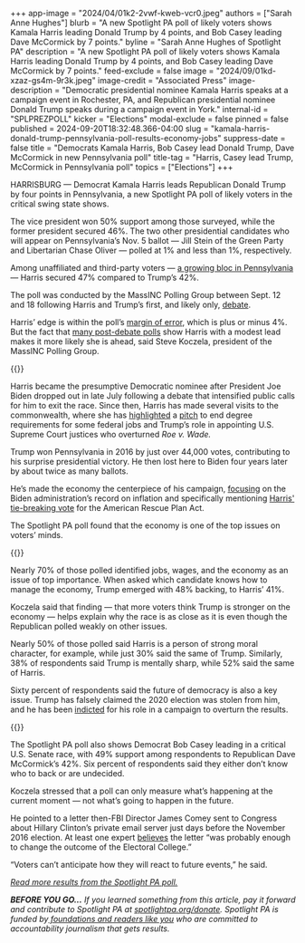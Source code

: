 +++
app-image = "2024/04/01k2-2vwf-kweb-vcr0.jpeg"
authors = ["Sarah Anne Hughes"]
blurb = "A new Spotlight PA poll of likely voters shows Kamala Harris leading Donald Trump by 4 points, and Bob Casey leading Dave McCormick by 7 points."
byline = "Sarah Anne Hughes of Spotlight PA"
description = "A new Spotlight PA poll of likely voters shows Kamala Harris leading Donald Trump by 4 points, and Bob Casey leading Dave McCormick by 7 points."
feed-exclude = false
image = "2024/09/01kd-xzaz-gs4m-9r3k.jpeg"
image-credit = "Associated Press"
image-description = "Democratic presidential nominee Kamala Harris speaks at a campaign event in Rochester, PA, and Republican presidential nominee Donald Trump speaks during a campaign event in York."
internal-id = "SPLPREZPOLL"
kicker = "Elections"
modal-exclude = false
pinned = false
published = 2024-09-20T18:32:48.366-04:00
slug = "kamala-harris-donald-trump-pennsylvania-poll-results-economy-jobs"
suppress-date = false
title = "Democrats Kamala Harris, Bob Casey lead Donald Trump, Dave McCormick in new Pennsylvania poll"
title-tag = "Harris, Casey lead Trump, McCormick in Pennsylvania poll"
topics = ["Elections"]
+++

HARRISBURG — Democrat Kamala Harris leads Republican Donald Trump by four points in Pennsylvania, a new Spotlight PA poll of likely voters in the critical swing state shows.

The vice president won 50% support among those surveyed, while the former president secured 46%. The two other presidential candidates who will appear on Pennsylvania’s Nov. 5 ballot — Jill Stein of the Green Party and Libertarian Chase Oliver — polled at 1% and less than 1%, respectively.

Among unaffiliated and third-party voters — <a href="https://www.spotlightpa.org/news/2024/09/pennsylvania-voter-registration-2024-election-democrat-republican-independent-harris-trump/">a growing bloc in Pennsylvania</a> — Harris secured 47% compared to Trump’s 42%.

The poll was conducted by the MassINC Polling Group between Sept. 12 and 18 following Harris and Trump’s first, and likely only, <a href="https://www.spotlightpa.org/news/2024/09/presidential-debate-kamala-harris-donald-trump-taylor-swift-takeaways/">debate</a>.

Harris’ edge is within the poll’s <a href="https://www.pewresearch.org/short-reads/2016/09/08/understanding-the-margin-of-error-in-election-polls/">margin of error</a>, which is plus or minus 4%. But the fact that <a href="https://projects.fivethirtyeight.com/polls/president-general/2024/pennsylvania/">many post-debate polls</a> show Harris with a modest lead makes it more likely she is ahead, said Steve Koczela, president of the MassINC Polling Group.

{{<flourish src="visualisation/19490618" >}}

Harris became the presumptive Democratic nominee after President Joe Biden dropped out in late July following a debate that intensified public calls for him to exit the race. Since then, Harris has made several visits to the commonwealth, where she has <a href="https://www.nytimes.com/2024/09/13/us/politics/harris-pennsylvania-rally.html">highlighted</a> a <a href="https://www.usatoday.com/story/news/politics/elections/2024/09/14/harris-college-requirement-jobs/75226318007/">pitch</a> to end degree requirements for some federal jobs and Trump’s role in appointing U.S. Supreme Court justices who overturned<em> Roe v. Wade.</em>

Trump won Pennsylvania in 2016 by just over 44,000 votes, contributing to his surprise presidential victory. He then lost here to Biden four years later by about twice as many ballots.

He’s made the economy the centerpiece of his campaign, <a href="https://apnews.com/article/trump-harris-pennsylvania-economy-fracking-biden-scranton-d1e8098a7588bfd1af685327f18ab3a1">focusing</a> on the Biden administration’s record on inflation and specifically mentioning <a href="https://www.politifact.com/factchecks/2024/sep/08/donald-trump/fact-checking-donald-trump-on-the-scale-and-causes/">Harris&#39; tie-breaking vote</a> for the American Rescue Plan Act.

The Spotlight PA poll found that the economy is one of the top issues on voters’ minds.

{{<flourish src="visualisation/19491181" >}}

Nearly 70% of those polled identified jobs, wages, and the economy as an issue of top importance. When asked which candidate knows how to manage the economy, Trump emerged with 48% backing, to Harris’ 41%.

Koczela said that finding — that more voters think Trump is stronger on the economy — helps explain why the race is as close as it is even though the Republican polled weakly on other issues.

Nearly 50% of those polled said Harris is a person of strong moral character, for example, while just 30% said the same of Trump. Similarly, 38% of respondents said Trump is mentally sharp, while 52% said the same of Harris.

Sixty percent of respondents said the future of democracy is also a key issue. Trump has falsely claimed the 2020 election was stolen from him, and he has been <a href="https://www.nbcnews.com/politics/justice-department/trump-indicted-federal-election-interference-case-supreme-court-immuni-rcna168503">indicted</a> for his role in a campaign to overturn the results.

{{<flourish src="visualisation/19491207" >}}

The Spotlight PA poll also shows Democrat Bob Casey leading in a critical U.S. Senate race, with 49% support among respondents to Republican Dave McCormick’s 42%. Six percent of respondents said they either don’t know who to back or are undecided.

Koczela stressed that a poll can only measure what’s happening at the current moment — not what’s going to happen in the future.

He pointed to a letter then-FBI Director James Comey sent to Congress about Hillary Clinton’s private email server just days before the November 2016 election. At least one expert <a href="https://fivethirtyeight.com/features/the-comey-letter-probably-cost-clinton-the-election/">believes</a> the letter “was probably enough to change the outcome of the Electoral College.”

“Voters can’t anticipate how they will react to future events,” he said.

<a href="https://www.scribd.com/document/771322432/Spotlight-PA-MassINC-poll-Sept-12-18-2024"><em>Read more results from the Spotlight PA poll.</em></a><em></em>

<strong><em>BEFORE YOU GO…</em></strong><em> If you learned something from this article, pay it forward and contribute to Spotlight PA at </em><a href="https://www.spotlightpa.org/donate"><em>spotlightpa.org/donate</em></a><em>. Spotlight PA is funded by</em><a href="https://www.spotlightpa.org/support"><em> foundations and readers like you</em></a><em> who are committed to accountability journalism that gets results.</em>

